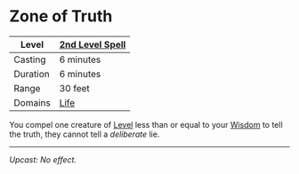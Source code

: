 # Zone of Truth

| Level    | [2nd Level Spell](2nd%20Level%20Spells.md) |
| -------- | -------------------------------------------- |
| Casting  | 6 minutes                                    |
| Duration | 6 minutes                                    |
| Range    | 30 feet                                      |
| Domains  | [Life](../../Spell%20Domains/Life.md)     |

You compel one creature of [Level](../../../../Player%20Characters/Derived%20Statistics/Level.md) less than or equal to your [Wisdom](../../../../Player%20Characters/The%20Ability%20Scores/Wisdom.md) to tell the truth, they cannot tell a *deliberate* lie.

---
*Upcast: No effect.*
